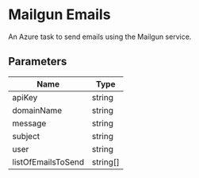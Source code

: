 # Mailgun Emails
An Azure task to send emails using the Mailgun service.

## Parameters
| Name | Type |
| --- | --- |
| apiKey | string |
| domainName| string |
| message | string |
| subject | string |
| user | string |
| listOfEmailsToSend | string[] |

